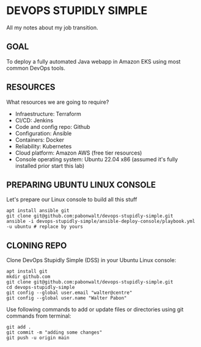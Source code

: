 # DEVOPS STUPIDLY SIMPLE
All my notes about my job transition.

## GOAL
To deploy a fully automated Java webapp in Amazon EKS using most common DevOps tools.

## RESOURCES
What resources we are going to require?
- Infraestructure: Terraform
- CI/CD: Jenkins
- Code and config repo: Github
- Configuration: Ansible
- Containers: Docker
- Reliability: Kubernetes
- Cloud platform: Amazon AWS (free tier resources)
- Console operating system: Ubuntu 22.04 x86 (assumed it's fully installed prior start this lab)

## PREPARING UBUNTU LINUX CONSOLE
Let's prepare our Linux console to build all this stuff
```
apt install ansible git
git clone git@github.com:pabonwalt/devops-stupidly-simple.git
ansible -i devops-stupidly-simple/ansible-deploy-console/playbook.yml -u ubuntu # replace by yours
```

## CLONING REPO

Clone DevOps Stupidly Simple (DSS) in your Ubuntu Linux console:

```
apt install git
mkdir github.com
git clone git@github.com:pabonwalt/devops-stupidly-simple.git
cd devops-stupidly-simple
git config --global user.email "walter@centre"
git config --global user.name "Walter Pabon"
```

Use following commands to add or update files or directories using git commands from terminal:

```
git add .
git commit -m "adding some changes"
git push -u origin main
```

